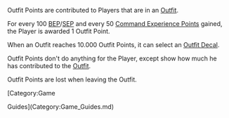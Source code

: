 Outfit Points are contributed to Players that are in an [Outfit](Outfit.md).

For every 100
[BEP](Battle_Experience_Points.md)/[SEP](Support_Experience_Points.md) and every
50 [Command Experience Points](Command_Experience_Points.md) gained, the Player
is awarded 1 Outfit Point.

When an Outfit reaches 10.000 Outfit Points, it can select an
[Outfit Decal](terminology/Outfit_Decal.md).

Outfit Points don't do anything for the Player, except show how much he has
contributed to the [Outfit](Outfit.md).

Outfit Points are lost when leaving the Outfit.

<!--[Category:Terminology](Category:Terminology.md)--> [Category:Game

Guides](Category:Game_Guides.md)
